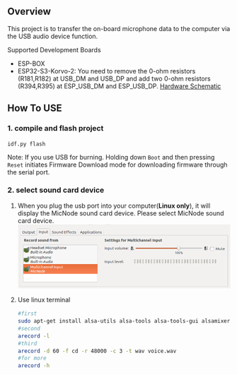 ## Overview

This project is to transfer the on-board microphone data to the computer via the USB audio device function.

Supported Development Boards

* ESP-BOX 
* ESP32-S3-Korvo-2: You need to remove the 0-ohm resistors (R181,R182) at USB_DM and USB_DP and add two 0-ohm resistors (R394,R395) at ESP_USB_DM and ESP_USB_DP. [Hardware Schematic](https://dl.espressif.com/dl/schematics/SCH_ESP32-S3-KORVO-2_V3_0_20210918.pdf)

## How To USE

### 1. compile and flash project
```
idf.py flash
```

Note: If you use USB for burning. Holding down `Boot` and then pressing `Reset` initiates Firmware Download mode for downloading firmware through the serial port.

### 2. select sound card device

1. When you plug the usb port into your computer(**Linux only**), it will display the MicNode sound card device. Please select MicNode sound card device.
![MicNode](../../img/MicNode.png)

2. Use linux terminal

    ```bash
    #first
    sudo apt-get install alsa-utils alsa-tools alsa-tools-gui alsamixergui -y
    #second
    arecord -l
    #third
    arecord -d 60 -f cd -r 48000 -c 3 -t wav voice.wav
    #for more
    arecord -h
    ```